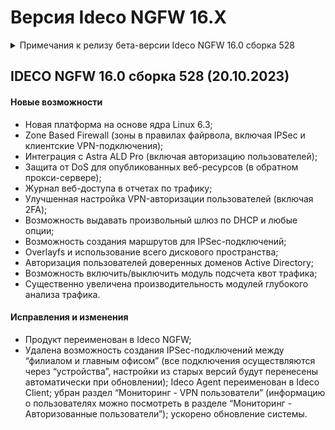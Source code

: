 # Версия Ideco NGFW 16.X

<details>

<summary>Примечания к релизу бета-версии Ideco NGFW 16.0 сборка 528</summary>

**Дата выхода версии**: 20.10.2023.

Техническая поддержка и обратная связь (поможет нам улучшить продукт):

* Обсудить версию в телеграмм-канале с разработчиками: [https://t.me/idecoutm](https://t.me/idecoutm)
* Портал технической поддержки: [https://help.ideco.ru/](https://help.ideco.ru/)
* Электронная почта: help@ideco.ru
* Telegram: [ideco.bot](https://telegram.im/@ideco_support_bot)


[Скачать Ideco NGFW 16](https://my.ideco.ru/). \
Автоматическая регистрация тестовой лицензии: my.ideco.ru (полный функционал на 40 дней и 10 000 пользователей). 

**Обновление с релизов Ideco UTM 8.12 и старше**

Обновление с релиза Ideco UTM 13 возможно через автоматические обновления (тестовый канал, будет доступна в ближайшее время). \
Обновление с релизов 8.х, 9.х, 10.х, 11.х, 12.х возможно через автоматические обновления с промежуточным обновлением до версий 9.11, 10.7, 11.10, 12.8. \
После обновлении на Ideco UTM 15 приостанавливается  синхронизация с Active Directory, если локальные пользователи Ideco UTM находятся в группах Active Directory.

**Обновление с версии Ideco UTM 7.9.9**

Прямое обновление до версии 15 напрямую невозможно.\
Возможна миграция настроек (загрузка бэкапа настроек) на предварительно установленную версию [9.11](https://storage.yandexcloud.net/ideco-utm-iso/Ideco-UTM-9-11-2.iso) и дальнейшее обновление до версии 14.0 с помощью автоматического обновления.

</details>

## IDECO NGFW 16.0 сборка 528 (20.10.2023)

#### Новые возможности

* Новая платформа на основе ядра Linux 6.3;
* Zone Based Firewall (зоны в правилах файрвола, включая IPSec и клиентские VPN-подключения);
* Интеграция с Astra ALD Pro (включая авторизацию пользователей);
* Защита от DoS для опубликованных веб-ресурсов (в обратном прокси-сервере);
* Журнал веб-доступа в отчетах по трафику;
* Улучшенная настройка VPN-авторизации пользователей (включая 2FA);
* Возможность выдавать произвольный шлюз по DHCP и любые опции;
* Возможность создания маршрутов для IPSec-подключений;
* Overlayfs и использование всего дискового пространства;
* Авторизация пользователей доверенных доменов Active Directory;
* Возможность включить/выключить модуль подсчета квот трафика;
* Существенно увеличена производительность модулей глубокого анализа трафика.

#### Исправления и изменения

* Продукт переименован в Ideco NGFW;
* Удалена возможность создания IPSec-подключений между “филиалом и главным офисом” (все подключения осуществляются через “устройства”, настройки из старых версий будут перенесены автоматически при обновлении);
Ideco Agent переименован в Ideco Client;
убран раздел “Мониторинг - VPN пользователи” (информацию о пользователях можно посмотреть в разделе “Мониторинг - Авторизованные пользователи”);
ускорено обновление системы.